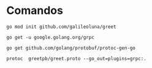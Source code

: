 # Comandos

    go mod init github.com/galileoluna/greet

    go get -u google.golang.org/grpc     

    go get github.com/golang/protobuf/protoc-gen-go

    protoc  greetpb/greet.proto --go_out=plugins=grpc:.